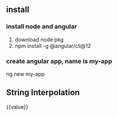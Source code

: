 ## install

### install node and angular
1. download node pkg
2. npm install -g @angular/cli@12

### create angular app, name is my-app
ng new my-app

## String Interpolation
{{value}}

